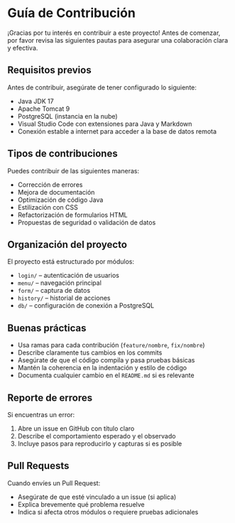 # Guía de Contribución

¡Gracias por tu interés en contribuir a este proyecto! Antes de comenzar, por favor revisa las siguientes pautas para asegurar una colaboración clara y efectiva.

## Requisitos previos

Antes de contribuir, asegúrate de tener configurado lo siguiente:

- Java JDK 17
- Apache Tomcat 9
- PostgreSQL (instancia en la nube)
- Visual Studio Code con extensiones para Java y Markdown
- Conexión estable a internet para acceder a la base de datos remota

## Tipos de contribuciones

Puedes contribuir de las siguientes maneras:

- Corrección de errores
- Mejora de documentación
- Optimización de código Java
- Estilización con CSS
- Refactorización de formularios HTML
- Propuestas de seguridad o validación de datos

##  Organización del proyecto

El proyecto está estructurado por módulos:

- `login/` – autenticación de usuarios
- `menu/` – navegación principal
- `form/` – captura de datos
- `history/` – historial de acciones
- `db/` – configuración de conexión a PostgreSQL

## Buenas prácticas

- Usa ramas para cada contribución (`feature/nombre`, `fix/nombre`)
- Describe claramente tus cambios en los commits
- Asegúrate de que el código compila y pasa pruebas básicas
- Mantén la coherencia en la indentación y estilo de código
- Documenta cualquier cambio en el `README.md` si es relevante

## Reporte de errores

Si encuentras un error:

1. Abre un issue en GitHub con título claro
2. Describe el comportamiento esperado y el observado
3. Incluye pasos para reproducirlo y capturas si es posible

## Pull Requests

Cuando envíes un Pull Request:

- Asegúrate de que esté vinculado a un issue (si aplica)
- Explica brevemente qué problema resuelve
- Indica si afecta otros módulos o requiere pruebas adicionales
